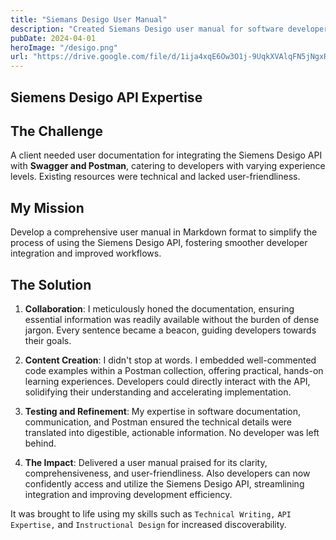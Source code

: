 ```yaml
---
title: "Siemans Desigo User Manual"
description: "Created Siemans Desigo user manual for software developers with special use cases"
pubDate: 2024-04-01
heroImage: "/desigo.png"
url: "https://drive.google.com/file/d/1ija4xqE6Ow3O1j-9UqkXVAlqFN5jNgxR/view?usp=drivesdk"
---
```


## Siemens Desigo API Expertise

## The Challenge

A client needed user documentation for integrating the Siemens Desigo API with **Swagger and Postman**, catering to developers with varying experience levels. Existing resources were technical and lacked user-friendliness.

## My Mission

Develop a comprehensive user manual in Markdown format to simplify the process of using the Siemens Desigo API, fostering smoother developer integration and improved workflows.

## The Solution

1. **Collaboration**: I meticulously honed the documentation, ensuring essential information was readily available without the burden of dense jargon. Every sentence became a beacon, guiding developers towards their goals.

2. **Content Creation**: I didn't stop at words. I embedded well-commented code examples within a Postman collection, offering practical, hands-on learning experiences. Developers could directly interact with the API, solidifying their understanding and accelerating implementation.

3. **Testing and Refinement**: My expertise in software documentation, communication, and Postman ensured the technical details were translated into digestible, actionable information. No developer was left behind.

4. **The Impact**: Delivered a user manual praised for its clarity, comprehensiveness, and user-friendliness. Also developers can now confidently access and utilize the Siemens Desigo API, streamlining integration and improving development efficiency.


It was brought to life using my skills such as `Technical Writing,` `API Expertise,` and `Instructional Design` for increased discoverability.
